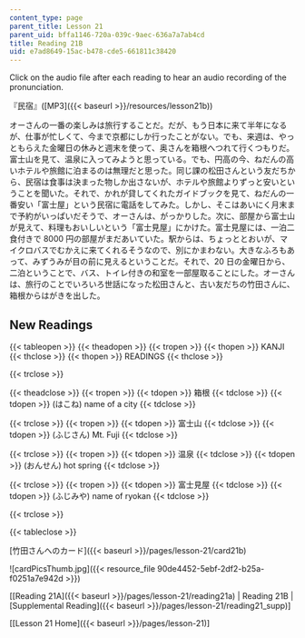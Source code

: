 ```yaml
---
content_type: page
parent_title: Lesson 21
parent_uid: bffa1146-720a-039c-9aec-636a7a7ab4cd
title: Reading 21B
uid: e7ad8649-15ac-b478-cde5-661811c38420
---
```


Click on the audio file after each reading to hear an audio recording of the pronunciation.

『民宿』([MP3]({{< baseurl >}}/resources/lesson21b))

オーさんの一番の楽しみは旅行することだ。だが、もう日本に来て半年になるが、仕事が忙しくて、今まで京都にしか行ったことがない。でも、来週は、やっともらえた金曜日の休みと週末を使って、奥さんを箱根へつれて行くつもりだ。富士山を見て、温泉に入ってみようと思っている。でも、円高の今、ねだんの高いホテルや旅館に泊まるのは無理だと思った。同じ課の松田さんという友だちから、民宿は食事は決まった物しか出さないが、ホテルや旅館よりずっと安いということを聞いた。それで、かれが貸してくれたガイドブックを見て、ねだんの一番安い「富士屋」という民宿に電話をしてみた。しかし、そこはあいにく月末まで予約がいっぱいだそうで、オーさんは、がっかりした。次に、部屋から富士山が見えて、料理もおいしいという「富士見屋」にかけた。富士見屋には、一泊二食付きで 8000 円の部屋がまだあいていた。駅からは、ちょっととおいが、マイクロバスでむかえに来てくれるそうなので、別にかまわない。大きなふろもあって、みずうみが目の前に見えるということだ。それで、20 日の金曜日から、二泊ということで、バス、トイレ付きの和室を一部屋取ることにした。オーさんは、旅行のことでいろいろ世話になった松田さんと、古い友だちの竹田さんに、箱根からはがきを出した。

New Readings
------------

{{< tableopen >}}
{{< theadopen >}}
{{< tropen >}}
{{< thopen >}}
KANJI
{{< thclose >}}
{{< thopen >}}
READINGS
{{< thclose >}}

{{< trclose >}}

{{< theadclose >}}
{{< tropen >}}
{{< tdopen >}}
箱根
{{< tdclose >}}
{{< tdopen >}}
(はこね) name of a city
{{< tdclose >}}

{{< trclose >}}
{{< tropen >}}
{{< tdopen >}}
富士山
{{< tdclose >}}
{{< tdopen >}}
(ふじさん) Mt. Fuji
{{< tdclose >}}

{{< trclose >}}
{{< tropen >}}
{{< tdopen >}}
温泉
{{< tdclose >}}
{{< tdopen >}}
(おんせん) hot spring
{{< tdclose >}}

{{< trclose >}}
{{< tropen >}}
{{< tdopen >}}
富士見屋
{{< tdclose >}}
{{< tdopen >}}
(ふじみや) name of ryokan
{{< tdclose >}}

{{< trclose >}}

{{< tableclose >}}

[竹田さんへのカード]({{< baseurl >}}/pages/lesson-21/card21b)

![cardPicsThumb.jpg]({{< resource_file 90de4452-5ebf-2df2-b25a-f0251a7e942d >}})

\[[Reading 21A]({{< baseurl >}}/pages/lesson-21/reading21a) | Reading 21B | [Supplemental Reading]({{< baseurl >}}/pages/lesson-21/reading21_supp)\]

\[[Lesson 21 Home]({{< baseurl >}}/pages/lesson-21)\]
